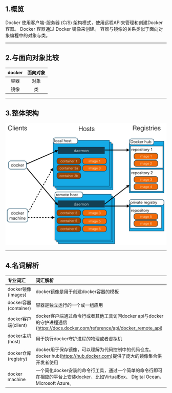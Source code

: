 ##  1.概览
Docker 使用客户端-服务器 (C/S) 架构模式，使用远程API来管理和创建Docker容器。
Docker 容器通过 Docker 镜像来创建。
容器与镜像的关系类似于面向对象编程中的对象与类。

---
## 2.与面向对象比较
|docker|面向对象|
|:--:|:--:|
|容器|对象|
|镜像|类|
---
## 3.整体架构
![整体架构](images/jiagou-docker.png)

---
## 4.名词解析
|专业词汇|词汇解析|
|:--|:--|
|docker镜像(Images)|docker镜像是用于创建docker容器的模板|
|docker容器(container)|容器是独立运行的一个或一组应用|
|docker客户端(client)|docker客户端通过命令行或者其他工具访问docker api与docker的守护进程通信(https://docs.docker.com/reference/api/docker_remote_api)|
|docker主机(host)|用于执行docker守护进程的物理或者虚拟机|
|docker仓库(registry)|docker用于保存镜像，可以理解为代码控制中的代码仓库。docker hub(https://hub.docker.com)提供了庞大的镜像集合供开发者使用|
|docker machine|一个简化docker安装的命令行工具，通过一个简单的命令行即可在相应的平台上安装docker，比如VirtualBox、 Digital Ocean、Microsoft Azure。|

